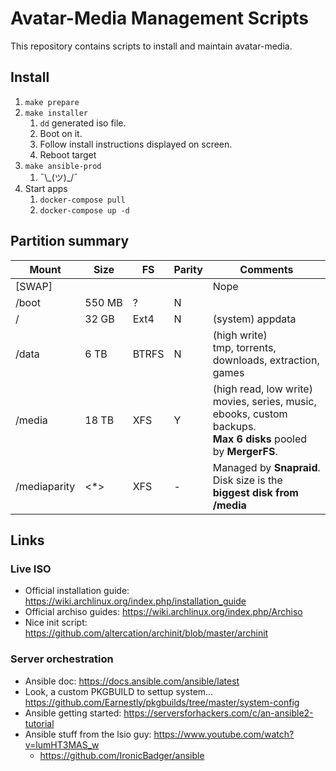 # Avatar-Media Management Scripts

This repository contains scripts to install and maintain avatar-media.

## Install

1. `make prepare`
1. `make installer`
    1. `dd` generated iso file.
    1. Boot on it.
    1. Follow install instructions displayed on screen.
    1. Reboot target
1. `make ansible-prod`
    1. ¯\\\_(ツ)\_/¯
1. Start apps
    1. `docker-compose pull`
    1. `docker-compose up -d`

## Partition summary

Mount | Size | FS | Parity | Comments
--- | --- | --- | --- | ---
\[SWAP] | | | | Nope
/boot | 550&nbsp;MB | ? | N | 
/ | 32&nbsp;GB | Ext4 | N | (system) appdata
/data | 6&nbsp;TB | BTRFS | N | (high write)<br>tmp, torrents, downloads, extraction, games
/media | 18&nbsp;TB | XFS| Y | (high read, low write)<br>movies, series, music, ebooks, custom backups.<br>**Max 6 disks** pooled by **MergerFS**.
/mediaparity | \<*> | XFS | - | Managed by **Snapraid**.<br>Disk size is the **biggest disk from /media**

## Links

### Live ISO
* Official installation guide: https://wiki.archlinux.org/index.php/installation_guide
* Official archiso guides: https://wiki.archlinux.org/index.php/Archiso
* Nice init script: https://github.com/altercation/archinit/blob/master/archinit

### Server orchestration
* Ansible doc: https://docs.ansible.com/ansible/latest
* Look, a custom PKGBUILD to settup system... https://github.com/Earnestly/pkgbuilds/tree/master/system-config
* Ansible getting started: https://serversforhackers.com/c/an-ansible2-tutorial
* Ansible stuff from the lsio guy: https://www.youtube.com/watch?v=lumHT3MAS_w
    * https://github.com/IronicBadger/ansible
